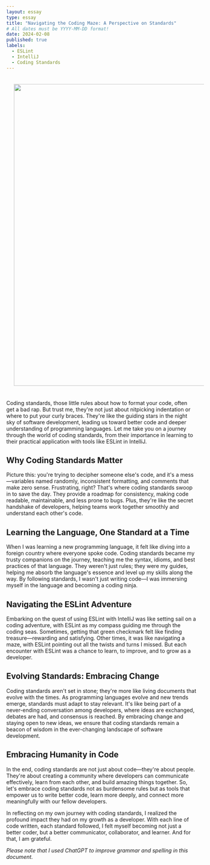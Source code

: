 ```yaml
---
layout: essay
type: essay
title: "Navigating the Coding Maze: A Perspective on Standards"
# All dates must be YYYY-MM-DD format!
date: 2024-02-08
published: true
labels:
  - ESLint
  - IntelliJ
  - Coding Standards
---
```

<div align="center">
<img src='https://github.com/Anmol-Baranwal/Cool-GIFs-For-GitHub/assets/74038190/7d484dc9-68a9-4ee6-a767-aea59035c12d' width='800' HSPACE='20' VSPACE='20'> 
</div>
<br>
Coding standards, those little rules about how to format your code, often get a bad rap. But trust me, they're not just about nitpicking indentation or where to put your curly braces. They're like the guiding stars in the night sky of software development, leading us toward better code and deeper understanding of programming languages. Let me take you on a journey through the world of coding standards, from their importance in learning to their practical application with tools like ESLint in IntelliJ.

## Why Coding Standards Matter
Picture this: you're trying to decipher someone else's code, and it's a mess—variables named randomly, inconsistent formatting, and comments that make zero sense. Frustrating, right? That's where coding standards swoop in to save the day. They provide a roadmap for consistency, making code readable, maintainable, and less prone to bugs. Plus, they're like the secret handshake of developers, helping teams work together smoothly and understand each other's code.

## Learning the Language, One Standard at a Time
When I was learning a new programming language, it felt like diving into a foreign country where everyone spoke code. Coding standards became my trusty companions on the journey, teaching me the syntax, idioms, and best practices of that language. They weren't just rules; they were my guides, helping me absorb the language's essence and level up my skills along the way. By following standards, I wasn't just writing code—I was immersing myself in the language and becoming a coding ninja.

## Navigating the ESLint Adventure
Embarking on the quest of using ESLint with IntelliJ was like setting sail on a coding adventure, with ESLint as my compass guiding me through the coding seas. Sometimes, getting that green checkmark felt like finding treasure—rewarding and satisfying. Other times, it was like navigating a maze, with ESLint pointing out all the twists and turns I missed. But each encounter with ESLint was a chance to learn, to improve, and to grow as a developer.

## Evolving Standards: Embracing Change
Coding standards aren't set in stone; they're more like living documents that evolve with the times. As programming languages evolve and new trends emerge, standards must adapt to stay relevant. It's like being part of a never-ending conversation among developers, where ideas are exchanged, debates are had, and consensus is reached. By embracing change and staying open to new ideas, we ensure that coding standards remain a beacon of wisdom in the ever-changing landscape of software development.

## Embracing Humanity in Code
In the end, coding standards are not just about code—they're about people. They're about creating a community where developers can communicate effectively, learn from each other, and build amazing things together. So, let's embrace coding standards not as burdensome rules but as tools that empower us to write better code, learn more deeply, and connect more meaningfully with our fellow developers.

In reflecting on my own journey with coding standards, I realized the profound impact they had on my growth as a developer. With each line of code written, each standard followed, I felt myself becoming not just a better coder, but a better communicator, collaborator, and learner. And for that, I am grateful.

*Please note that I used ChatGPT to improve grammar and spelling in this document.*
